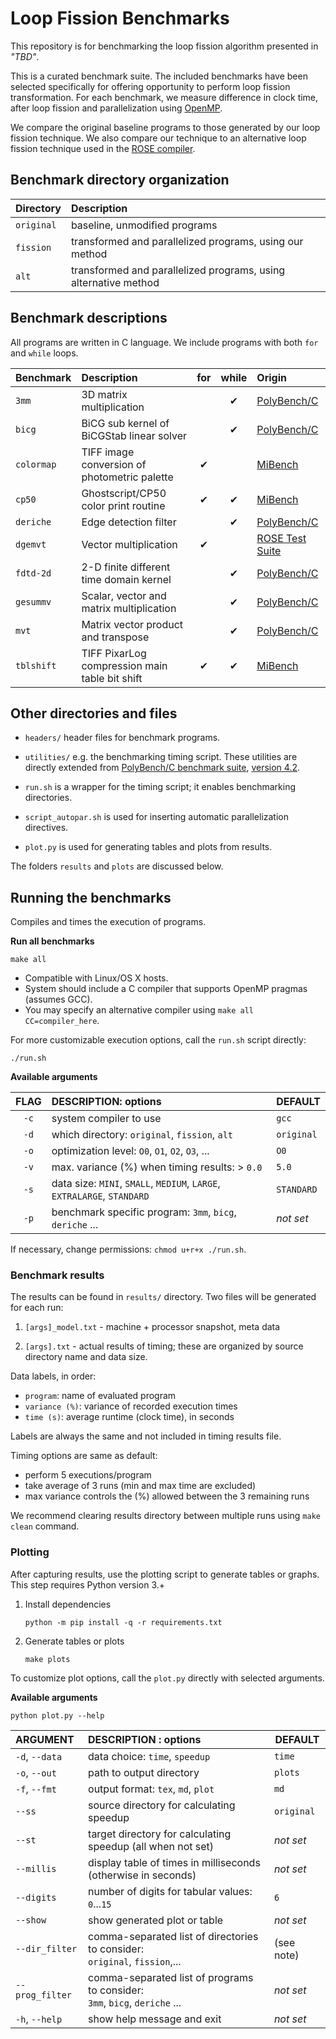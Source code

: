 # Loop Fission Benchmarks

This repository is for benchmarking the loop fission algorithm presented in _"TBD"_.

This is a curated benchmark suite. The included benchmarks have been selected specifically 
for offering opportunity to perform loop fission transformation. For each benchmark, we measure 
difference in clock time, after loop fission and parallelization using [OpenMP](https://www.openmp.org/).

We compare the original baseline programs to those generated by our loop fission technique.
We also compare our technique to an alternative loop fission technique used in the
[ROSE compiler](http://rosecompiler.org/).

## Benchmark directory organization

| Directory  | Description                                                     |
|:-----------|:----------------------------------------------------------------|
| `original` | baseline, unmodified programs                                   | 
| `fission`  | transformed and parallelized programs, using our method         |
| `alt`      | transformed and parallelized programs, using alternative method |

## Benchmark descriptions

All programs are written in C language. We include programs with both `for` and `while` loops. 

| Benchmark  | Description                                    | for | while | Origin                |
|:-----------|:-----------------------------------------------|:---:|:-----:|:----------------------|
| `3mm`      | 3D matrix multiplication                       |     |   ✔   | [PolyBench/C][PB]     | 
| `bicg`     | BiCG sub kernel of BiCGStab linear solver      |     |   ✔   | [PolyBench/C][PB]     | 
| `colormap` | TIFF image conversion of photometric palette   |  ✔  |       | [MiBench][MB]         | 
| `cp50`     | Ghostscript/CP50 color print routine           |  ✔  |   ✔   | [MiBench][MB]         | 
| `deriche`  | Edge detection filter                          |     |   ✔   | [PolyBench/C][PB]     | 
| `dgemvt`   | Vector multiplication                          |  ✔  |       | [ROSE Test Suite][RT] |
| `fdtd-2d`  | 2-D finite different time domain kernel        |     |   ✔   | [PolyBench/C][PB]     | 
| `gesummv`  | Scalar, vector and matrix multiplication       |     |   ✔   | [PolyBench/C][PB]     | 
| `mvt`      | Matrix vector product and transpose            |     |   ✔   | [PolyBench/C][PB]     | 
| `tblshift` | TIFF PixarLog compression main table bit shift |  ✔  |   ✔   | [MiBench][MB]         | 

[PB]: http://web.cse.ohio-state.edu/~pouchet.2/software/polybench/
[MB]: https://vhosts.eecs.umich.edu/mibench
[RT]: https://github.com/rose-compiler/rose/tree/b5a170b408bf25c9fdb7170a5de0cb39c6ff0542/tests/roseTests/loopProcessingTests

## Other directories and files

* `headers/` header files for benchmark programs.

* `utilities/` e.g. the benchmarking timing script. These utilities are directly extended from
   [PolyBench/C benchmark suite][PB], [version 4.2](https://sourceforge.net/projects/polybench/files/).

* `run.sh` is a wrapper for the timing script; it enables benchmarking directories.

* `script_autopar.sh` is used for inserting automatic parallelization directives. 
  
* `plot.py` is used for generating tables and plots from results.

The folders `results` and `plots` are discussed below.


## Running the benchmarks

Compiles and times the execution of programs.  

**Run all benchmarks**

```text
make all
```

- Compatible with Linux/OS X hosts.
- System should include a C compiler that supports OpenMP pragmas (assumes GCC).
- You may specify an alternative compiler using `make all CC=compiler_here`.

For more customizable execution options, call the `run.sh` script directly: 
       
```text
./run.sh 
```

**Available arguments**

| FLAG | DESCRIPTION: options                                                      | DEFAULT     |
|:----:|:--------------------------------------------------------------------------|:------------|
| `-c` | system compiler to use                                                    | `gcc`       |
| `-d` | which directory:  `original`, `fission`, `alt`                            | `original`  | 
| `-o` | optimization level: `O0`, `O1`, `O2`, `O3`, ...                           | `O0`        |
| `-v` | max. variance (%) when timing results: > `0.0`                            | `5.0`       |
| `-s` | data size: `MINI`, `SMALL`, `MEDIUM`, `LARGE`, `EXTRALARGE`, `STANDARD`   | `STANDARD`  |
| `-p` | benchmark specific program: `3mm`, `bicg`, `deriche` ...                  | _not set_   |

If necessary, change permissions: `chmod u+r+x ./run.sh`.

### Benchmark results

The results can be found in `results/` directory. Two files will be generated for each run:

1. `[args]_model.txt` - machine + processor snapshot, meta data

2. `[args].txt` - actual results of timing; these are organized by source directory name and data size.

Data labels, in order:

- `program`: name of evaluated program
- `variance (%)`: variance of recorded execution times
- `time (s)`: average runtime (clock time), in seconds

Labels are always the same and not included in timing results file.

Timing options are same as default:

- perform 5 executions/program
- take average of 3 runs (min and max time are excluded)
- max variance controls the (%) allowed between the 3 remaining runs

We recommend clearing results directory between multiple runs using `make clean` command.

### Plotting

After capturing results, use the plotting script to generate tables or graphs. This step requires Python version 3.+

1. Install dependencies

    ```text
    python -m pip install -q -r requirements.txt
    ```

2. Generate tables or plots

    ```text
    make plots
    ```

To customize plot options, call the `plot.py` directly with selected arguments.

**Available arguments**

```text
python plot.py --help
```

| ARGUMENT        | DESCRIPTION : options                                                                 | DEFAULT    |
|:----------------|:--------------------------------------------------------------------------------------|------------|
| `-d`, `--data`  | data choice: `time`, `speedup`                                                        | `time`     |
| `-o`, `--out`   | path to output directory                                                              | `plots`    |
| `-f`, `--fmt`   | output format: `tex`, `md`, `plot`                                                    | `md`       |
| `--ss`          | source directory for calculating speedup                                              | `original` |
| `--st`          | target directory for calculating speedup (all when not set)                           | _not set_  |
| `--millis`      | display table of times in milliseconds  (otherwise in seconds)                        | _not set_  |
| `--digits`      | number of digits for tabular values: `0`...`15`                                       | `6`        |
| `--show`        | show generated plot or table                                                          | _not set_  |
| `--dir_filter`  | comma-separated list of directories to consider:<br/>`original`, `fission`,...        | (see note) |
| `--prog_filter` | comma-separated list of programs to consider:<br/>`3mm`, `bicg`, `deriche` ...        | _not set_  |
| `-h`, `--help`  | show help message and exit                                                            | _not set_  |

